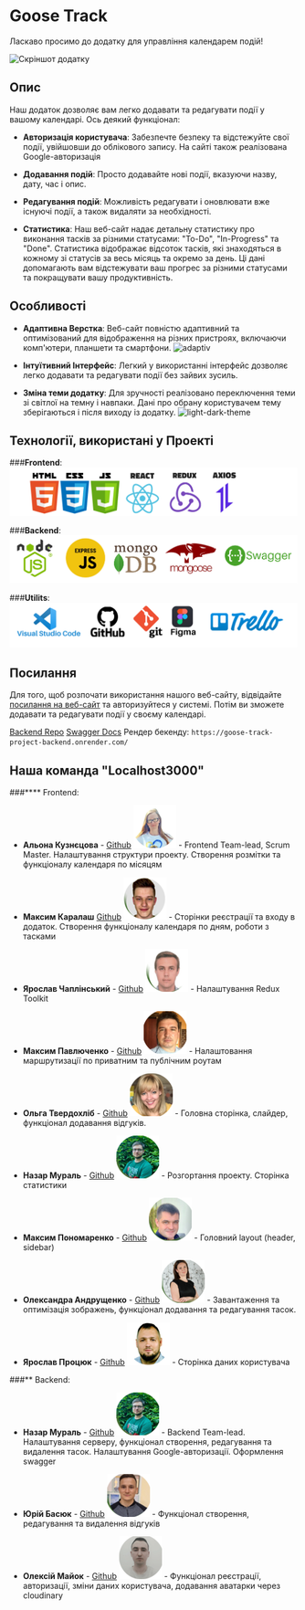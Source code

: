 # Goose Track

Ласкаво просимо до додатку для управління календарем подій!

![Скріншот додатку](https://srv4.imgonline.com.ua/result_img/imgonline-com-ua-GIF-Animation-6vJqhJxQmjyrMou.gif)

## Опис

Наш додаток дозволяє вам легко додавати та редагувати події у вашому календарі. Ось деякий функціонал:

- **Авторизація користувача**: Забезпечте безпеку та відстежуйте свої події, увійшовши до облікового запису. На сайті також реалізована Google-авторизація

- **Додавання подій**: Просто додавайте нові події, вказуючи назву, дату, час і опис.

- **Редагування подій**: Можливість редагувати і оновлювати вже існуючі події, а також видаляти за необхідності.

- **Статистика**: Наш веб-сайт надає детальну статистику про виконання тасків за різними статусами: "To-Do", "In-Progress" та "Done". Cтатистика відображає відсоток тасків, які знаходяться в кожному зі статусів за весь місяць та окремо за день. Ці дані допомагають вам відстежувати ваш прогрес за різними статусами та покращувати вашу продуктивність.

## Особливості

- **Адаптивна Верстка**: Веб-сайт повністю адаптивний та оптимізований для відображення на різних пристроях, включаючи комп'ютери, планшети та смартфони.
![adaptiv](https://www.imgonline.com.ua/result_img/imgonline-com-ua-GIF-Animation-skAl1xvHZQOt.gif)

- **Інтуїтивний Інтерфейс**: Легкий у використанні інтерфейс дозволяє легко додавати та редагувати події без зайвих зусиль.

- **Зміна теми додатку**: Для зручності реалізовано переключення теми зі світлої на темну і навпаки. Дані про обрану користувачем тему зберігаються і після виходу із додатку.
![light-dark-theme](https://srv2.imgonline.com.ua/result_img/imgonline-com-ua-GIF-Animation-DoxpeyNRla0.gif)


## Технології, використані у Проекті

###**Frontend**:
![Frontend: HTML, CSS, JS, React, Redux Toolkits, Axios](/public/readme/Front.png)

###**Backend**:
![Backend: Node.js, Express JS, MongoDB, Mongoose, Swagger](/public/readme/Backend-technology.png)

###**Utilits**:
![Utilits: VSCode, Cithub, Git, Figma, Trello](/public/readme/Utilits.png)

## Посилання

Для того, щоб розпочати використання нашого веб-сайту, відвідайте [посилання на веб-сайт](https://nazarmural.github.io/goose-track-project/) та авторизуйтеся у системі. Потім ви зможете додавати та редагувати події у своєму календарі.

[Backend Repo](https://github.com/NazarMural/goose-track-project-backend)
[Swagger Docs](https://goose-track-project-backend.onrender.com/api-docs/)
Рендер бекенду: ```https://goose-track-project-backend.onrender.com/```

## Наша команда "Localhost3000"

###**** Frontend:
 - **Альона Кузнєцова** - [Github][16]
![Alona Kuznietsova](/public/readme/Alona.png) - Frontend Team-lead, Scrum Master. Налаштування структури проекту. Створення розмітки та функціоналу календаря по місяцям

 - **Максим Каралаш** [Github][17]
 ![Maksym Karalash](/public/readme/MaksKar.png)   - Сторінки реєстрації та входу в додаток. Створення функціоналу календаря по дням, роботи з тасками

 - **Ярослав Чаплінський** -  [Github][19]
 ![Yaroslav Chaplinskyi](/public/readme/YarChap.png)  - Налаштування Redux Toolkit

 - **Максим Павлюченко** -  [Github][22]
 ![Maksym Pavliuchenko](/public/readme/MaksPavl.png)   - Налаштовання маршрутизації по приватним та публічним роутам

 - **Ольга Твердохліб** -  [Github][18]
 ![Olha Tverdokhlib](/public/readme/Olga.png)   - Головна сторінка, слайдер, функціонал додавання відгуків.

 - **Назар Мураль** -  [Github][15]
 ![Nazar Mural](/public/readme/Nazar.png)   - Розгортання проекту. Сторінка статистики

 - **Максим Пономаренко** -  [Github][20]
 ![Maksym Ponomarenko](/public/readme/MaksPon.png)  - Головний layout (header, sidebar)

 - **Олександра Андрущенко** -  [Github][23]
 ![Oleksandra Andrushchenko](/public/readme/Oleks.png)  - Завантаження та оптимізація зображень, функціонал додавання та редагування тасок.

 - **Ярослав Процюк** -  [Github][21]
 ![Yaroslav Protsiuk ](/public/readme/YarProci.png)   - Сторінка даних користувача

###** Backend:
 - **Назар Мураль** - [Github][15]
 ![Nazar Mural](/public/readme/Nazar.png)  - Backend Team-lead. Налаштування серверу, функціонал створення, редагування та видалення тасок. Налаштування Google-авторизації. Оформлення swagger

 - **Юрій Басюк** -  [Github][25]
 ![Yurii Basiuk](/public/readme/Yura.png)   - Функціонал створення, редагування та видалення відгуків

 - **Олексій Майок** -  [Github][24]
 ![Oleksii Maiok](/public/readme/Aleks.png)   - Функціонал реєстрації, авторизації, зміни даних користувача, додавання аватарки через cloudinary
 

[15]: https://github.com/NazarMural
[16]: https://github.com/acvetochka
[17]: https://github.com/Kolokol2002
[18]: https://github.com/OlhaTverdokhlib
[19]: https://github.com/Yarzik7
[20]: https://github.com/MaksymDpUa
[21]: https://github.com/yarikgorpl
[22]: https://github.com/MaksimPavlyuchenko
[23]: https://github.com/Oleksandra83
[24]: https://github.com/moses35
[25]: https://github.com/Basiuk1
